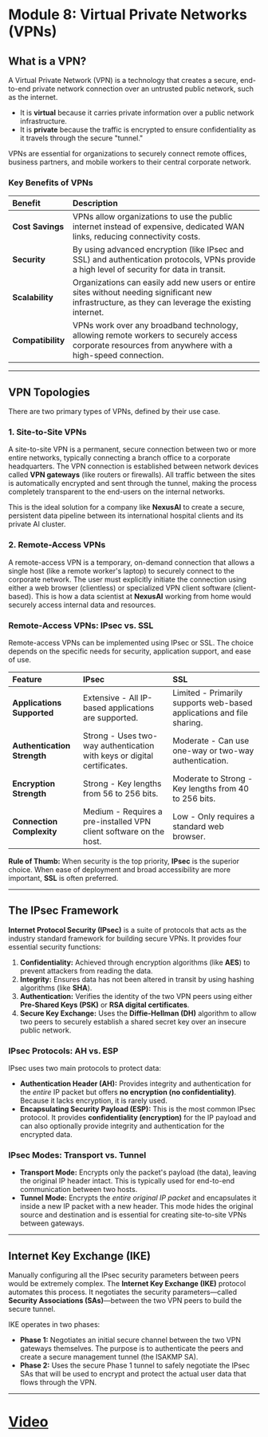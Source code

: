 # Module 8: Virtual Private Networks (VPNs)

## What is a VPN?

A Virtual Private Network (VPN) is a technology that creates a secure, end-to-end private network connection over an untrusted public network, such as the internet.

* It is **virtual** because it carries private information over a public network infrastructure.
* It is **private** because the traffic is encrypted to ensure confidentiality as it travels through the secure "tunnel."

VPNs are essential for organizations to securely connect remote offices, business partners, and mobile workers to their central corporate network.

### Key Benefits of VPNs

| Benefit | Description |
| :--- | :--- |
| **Cost Savings** | VPNs allow organizations to use the public internet instead of expensive, dedicated WAN links, reducing connectivity costs. |
| **Security** | By using advanced encryption (like IPsec and SSL) and authentication protocols, VPNs provide a high level of security for data in transit. |
| **Scalability** | Organizations can easily add new users or entire sites without needing significant new infrastructure, as they can leverage the existing internet. |
| **Compatibility** | VPNs work over any broadband technology, allowing remote workers to securely access corporate resources from anywhere with a high-speed connection. |

---

## VPN Topologies

There are two primary types of VPNs, defined by their use case.

### 1. Site-to-Site VPNs
A site-to-site VPN is a permanent, secure connection between two or more entire networks, typically connecting a branch office to a corporate headquarters. The VPN connection is established between network devices called **VPN gateways** (like routers or firewalls). All traffic between the sites is automatically encrypted and sent through the tunnel, making the process completely transparent to the end-users on the internal networks.

This is the ideal solution for a company like **NexusAI** to create a secure, persistent data pipeline between its international hospital clients and its private AI cluster.

### 2. Remote-Access VPNs
A remote-access VPN is a temporary, on-demand connection that allows a single host (like a remote worker's laptop) to securely connect to the corporate network. The user must explicitly initiate the connection using either a web browser (clientless) or specialized VPN client software (client-based). This is how a data scientist at **NexusAI** working from home would securely access internal data and resources.

### Remote-Access VPNs: IPsec vs. SSL
Remote-access VPNs can be implemented using IPsec or SSL. The choice depends on the specific needs for security, application support, and ease of use.

| Feature | IPsec | SSL |
| :--- | :--- | :--- |
| **Applications Supported** | Extensive - All IP-based applications are supported. | Limited - Primarily supports web-based applications and file sharing. |
| **Authentication Strength** | Strong - Uses two-way authentication with keys or digital certificates. | Moderate - Can use one-way or two-way authentication. |
| **Encryption Strength** | Strong - Key lengths from 56 to 256 bits. | Moderate to Strong - Key lengths from 40 to 256 bits. |
| **Connection Complexity** | Medium - Requires a pre-installed VPN client software on the host. | Low - Only requires a standard web browser. |

**Rule of Thumb:** When security is the top priority, **IPsec** is the superior choice. When ease of deployment and broad accessibility are more important, **SSL** is often preferred.

---

## The IPsec Framework

**Internet Protocol Security (IPsec)** is a suite of protocols that acts as the industry standard framework for building secure VPNs. It provides four essential security functions:

1.  **Confidentiality:** Achieved through encryption algorithms (like **AES**) to prevent attackers from reading the data.
2.  **Integrity:** Ensures data has not been altered in transit by using hashing algorithms (like **SHA**).
3.  **Authentication:** Verifies the identity of the two VPN peers using either **Pre-Shared Keys (PSK)** or **RSA digital certificates**.
4.  **Secure Key Exchange:** Uses the **Diffie-Hellman (DH)** algorithm to allow two peers to securely establish a shared secret key over an insecure public network.

### IPsec Protocols: AH vs. ESP
IPsec uses two main protocols to protect data:
* **Authentication Header (AH):** Provides integrity and authentication for the *entire* IP packet but offers **no encryption (no confidentiality)**. Because it lacks encryption, it is rarely used.
* **Encapsulating Security Payload (ESP):** This is the most common IPsec protocol. It provides **confidentiality (encryption)** for the IP payload and can also optionally provide integrity and authentication for the encrypted data.

### IPsec Modes: Transport vs. Tunnel
* **Transport Mode:** Encrypts only the packet's payload (the data), leaving the original IP header intact. This is typically used for end-to-end communication between two hosts.
* **Tunnel Mode:** Encrypts the *entire original IP packet* and encapsulates it inside a new IP packet with a new header. This mode hides the original source and destination and is essential for creating site-to-site VPNs between gateways.

---

## Internet Key Exchange (IKE)

Manually configuring all the IPsec security parameters between peers would be extremely complex. The **Internet Key Exchange (IKE)** protocol automates this process. It negotiates the security parameters—called **Security Associations (SAs)**—between the two VPN peers to build the secure tunnel.

IKE operates in two phases:
* **Phase 1:** Negotiates an initial secure channel between the two VPN gateways themselves. The purpose is to authenticate the peers and create a secure management tunnel (the ISAKMP SA).
* **Phase 2:** Uses the secure Phase 1 tunnel to safely negotiate the IPsec SAs that will be used to encrypt and protect the actual user data that flows through the VPN.
---

# [Video](https://youtu.be/mrPrzhijVIU)
